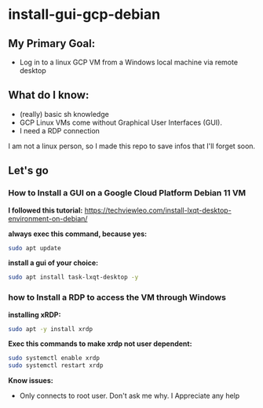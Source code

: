 # install-gui-gcp-debian
## My Primary Goal:
- Log in to a linux GCP VM from a Windows local machine via remote desktop
## What do I know:
- (really) basic sh knowledge
- GCP Linux VMs come without Graphical User Interfaces (GUI).
- I need a RDP connection

I am not a linux person, so I made this repo to save infos that I'll forget soon.
## Let's go

### How to Install a GUI on a Google Cloud Platform Debian 11 VM

**I followed this tutorial:**
<https://techviewleo.com/install-lxqt-desktop-environment-on-debian/>

**always exec this command, because yes:**
```sh
sudo apt update
```

**install a gui of your choice:**
```sh
sudo apt install task-lxqt-desktop -y
```

### how to Install a RDP to access the VM through Windows
**installing xRDP:**
```sh
sudo apt -y install xrdp
```

**Exec this commands to make xrdp not user dependent:**
```sh
sudo systemctl enable xrdp
sudo systemctl restart xrdp
```

**Know issues:**
- Only connects to root user. Don't ask me why. I Appreciate any help
